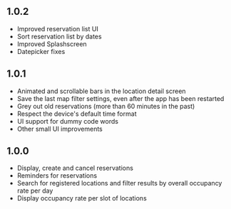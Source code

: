 ## 1.0.2
- Improved reservation list UI
- Sort reservation list by dates
- Improved Splashscreen
- Datepicker fixes


## 1.0.1

- Animated and scrollable bars in the location detail screen
- Save the last map filter settings, even after the app has been restarted
- Grey out old reservations (more than 60 minutes in the past)
- Respect the device's default time format
- UI support for dummy code words
- Other small UI improvements


## 1.0.0

- Display, create and cancel reservations
- Reminders for reservations
- Search for registered locations and filter results by overall occupancy rate per day
- Display occupancy rate per slot of locations
